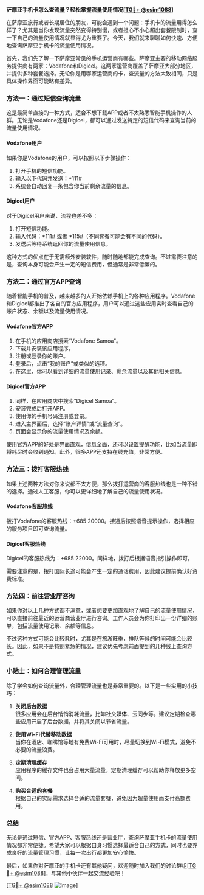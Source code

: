 **萨摩亚手机卡怎么查流量？轻松掌握流量使用情况[[TG💪+ @esim1088](https://t.me/s/esim1088)]**

在萨摩亚旅行或者长期居住的朋友，可能会遇到一个问题：手机卡的流量用得怎么样了？尤其是当你发现流量突然变得特别慢，或者担心不小心超出套餐限制时，查一下自己的流量使用情况就显得尤为重要了。今天，我们就来聊聊如何快速、方便地查询萨摩亚手机卡的流量使用情况。

首先，我们先了解一下萨摩亚常见的手机运营商有哪些。萨摩亚主要的移动网络服务提供商有两家：Vodafone和Digicel。这两家运营商覆盖了萨摩亚大部分地区，并提供多种套餐选择。无论你是用哪家运营商的卡，查流量的方法大致相同，只是具体操作界面可能略有差异。

### **方法一：通过短信查询流量**
这是最简单直接的一种方式，适合不想下载APP或者不太熟悉智能手机操作的人群。无论是Vodafone还是Digicel，都可以通过发送特定的短信代码来查询当前的流量使用情况。

#### **Vodafone用户**
如果你是Vodafone的用户，可以按照以下步骤操作：
1. 打开手机的短信功能。
2. 输入以下代码并发送：*111#
3. 系统会自动回复一条包含你当前剩余流量的信息。

#### **Digicel用户**
对于Digicel用户来说，流程也差不多：
1. 打开短信功能。
2. 输入代码：*111# 或者 *115#（不同套餐可能会有不同的代码）。
3. 发送后等待系统返回你的流量使用信息。

这种方式的优点在于无需额外安装软件，随时随地都能完成查询。不过需要注意的是，查询本身可能会产生一定的短信费用，但通常是非常低廉的。

### **方法二：通过官方APP查询**
随着智能手机的普及，越来越多的人开始依赖手机上的各种应用程序。Vodafone和Digicel都推出了各自的官方应用程序，用户可以通过这些应用实时查看自己的账户状态、余额以及流量使用情况。

#### **Vodafone官方APP**
1. 在手机的应用商店搜索“Vodafone Samoa”。
2. 下载并安装该应用程序。
3. 注册或登录你的账户。
4. 登录后，点击“我的账户”或类似的选项。
5. 在这里，你可以看到详细的流量使用记录、剩余流量以及其他相关信息。

#### **Digicel官方APP**
1. 同样，在应用商店中搜索“Digicel Samoa”。
2. 安装完成后打开APP。
3. 使用你的手机号码注册或登录。
4. 进入主界面后，选择“账户详情”或“流量查询”。
5. 页面会显示你的流量使用情况及余额。

使用官方APP的好处是界面直观，信息全面，还可以设置提醒功能，比如当流量即将耗尽时会收到通知。此外，很多APP还支持在线充值，非常方便。

### **方法三：拨打客服热线**
如果上述两种方法对你来说都不太方便，那么拨打运营商的客服热线也是一种不错的选择。通过人工客服，你可以更详细地了解自己的流量使用状况。

#### **Vodafone客服热线**
拨打Vodafone的客服热线：+685 20000。接通后按照语音提示操作，选择相应的服务项目即可查询流量。

#### **Digicel客服热线**
Digicel的客服热线为：+685 22000。同样地，拨打后根据语音指引操作即可。

需要注意的是，拨打国际长途可能会产生一定的通话费用，因此建议提前确认好资费标准。

### **方法四：前往营业厅咨询**
如果你对以上几种方式都不满意，或者想要更加直观地了解自己的流量使用情况，可以直接前往最近的运营商营业厅进行咨询。工作人员会为你打印出一份详细的账单，包括流量使用记录、余额等信息。

不过这种方式可能会比较耗时，尤其是在旅游旺季，排队等候的时间可能会比较长。因此，如果不是特别紧急的情况，建议优先考虑前面提到的几种线上查询方式。

### **小贴士：如何合理管理流量**
除了学会如何查询流量外，合理管理流量也是非常重要的。以下是一些实用的小技巧：

1. **关闭后台数据**  
   很多应用会在后台悄悄消耗流量，比如社交媒体、云同步等。建议定期检查哪些应用开启了后台数据，并将其关闭以节省流量。

2. **使用Wi-Fi代替移动数据**  
   当你在酒店、咖啡馆等地有免费Wi-Fi可用时，尽量切换到Wi-Fi模式，避免不必要的流量浪费。

3. **定期清理缓存**  
   应用程序的缓存文件也会占用大量流量，定期清理缓存可以帮助你释放更多空间。

4. **购买合适的套餐**  
   根据自己的实际需求选择合适的流量套餐，避免因为超量使用而支付高额费用。

### **总结**
无论是通过短信、官方APP、客服热线还是营业厅，查询萨摩亚手机卡的流量使用情况都非常便捷。希望大家可以根据自身习惯选择最适合自己的方式，同时也要养成良好的流量管理习惯，让每一次出行都更加安心愉快。

最后，如果你对萨摩亚的手机卡还有其他疑问，欢迎随时加入我们的讨论群组[[TG💪+ @esim1088](https://t.me/s/esim1088)]，与其他小伙伴一起交流经验吧！

[[TG💪+ @esim1088](https://t.me/s/esim1088) ![Image](https://i.postimg.cc/4NQfJmqS/Snipaste-2025-05-13-00-14-12.png)]